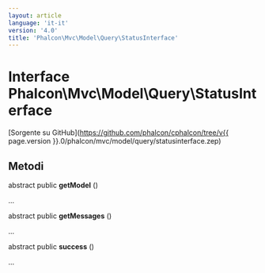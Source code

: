 ```yaml
---
layout: article
language: 'it-it'
version: '4.0'
title: 'Phalcon\Mvc\Model\Query\StatusInterface'
---
```

# Interface **Phalcon\Mvc\Model\Query\StatusInterface**

[Sorgente su GitHub](https://github.com/phalcon/cphalcon/tree/v{{ page.version }}.0/phalcon/mvc/model/query/statusinterface.zep)

## Metodi

abstract public **getModel** ()

...

abstract public **getMessages** ()

...

abstract public **success** ()

...